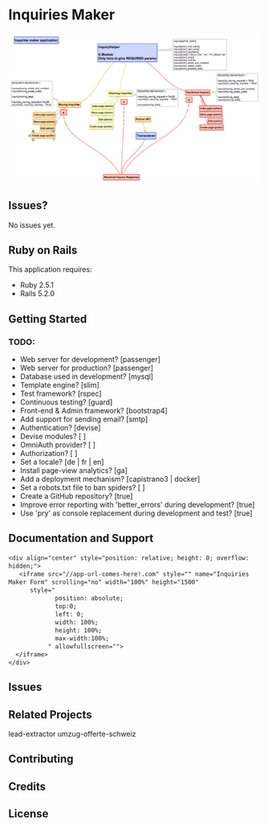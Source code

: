 Inquiries Maker
================

![](https://github.com/khalilgharbaoui/inquiries-maker/raw/master/Inquiries-maker.png)


Issues?
-----------

No issues yet.

Ruby on Rails
-------------

This application requires:

- Ruby 2.5.1
- Rails 5.2.0

Getting Started
---------------
### TODO:
- Web server for development? [passenger]
- Web server for production? [passenger]
- Database used in development? [mysql]
- Template engine? [slim]
- Test framework? [rspec]
- Continuous testing? [guard]
- Front-end & Admin framework? [bootstrap4]
- Add support for sending email? [smtp]
- Authentication? [devise]
- Devise modules? [ ]
- OmniAuth provider? [ ]
- Authorization? [ ]
- Set a locale? [de | fr | en]
- Install page-view analytics? [ga]
- Add a deployment mechanism? [capistrano3 | docker]
- Set a robots.txt file to ban spiders? [ ]
- Create a GitHub repository? [true]
- Improve error reporting with 'better_errors' during development? [true]
- Use 'pry' as console replacement during development and test? [true]

Documentation and Support
-------------------------
```
<div align="center" style="position: relative; height: 0; overflow: hidden;">
   <iframe src="//app-url-comes-here!.com" style="" name="Inquiries Maker Form" scrolling="no" width="100%" height="1500"
      style="
             position: absolute;
             top:0;
             left: 0;
             width: 100%;
             height: 100%;
             max-width:100%;
           " allowfullscreen="">
  </iframe>
</div>
```


Issues
-------------

Related Projects
----------------
lead-extractor
umzug-offerte-schweiz

Contributing
------------

Credits
-------

License
-------
